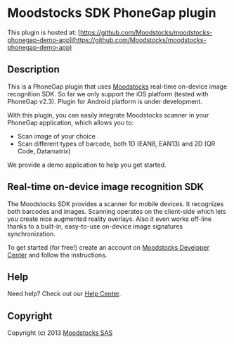 # Moodstocks SDK PhoneGap plugin

This plugin is hosted at: [https://github.com/Moodstocks/moodstocks-phonegap-demo-app](https://github.com/Moodstocks/moodstocks-phonegap-demo-app)

## Description

This is a PhoneGap plugin that uses [Moodstocks](http://www.moodstocks.com/) real-time on-device image recognition SDK. So far we only support the iOS platform (tested with PhoneGap v2.3). Plugin for Android platform is under development.

With this plugin, you can easily integrate Moodstocks scanner in your PhoneGap application, which allows you to:
  * Scan image of your choice
  * Scan different types of barcode, both 1D (EAN8, EAN13) and 2D (QR Code, Datamatrix)

We provide a demo application to help you get started.

## Real-time on-device image recognition SDK

The Moodstocks SDK provides a scanner for mobile devices. It recognizes both barcodes and images. Scanning operates on the client-side which lets you create nice augmented reality overlays. Also it even works off-line thanks to a built-in, easy-to-use on-device image signatures synchronization.

To get started (for free!) create an account on [Moodstocks Developer Center](https://developers.moodstocks.com/) and follow the instructions.

## Help

Need help? Check out our [Help Center](http://help.moodstocks.com/).

## Copyright

Copyright (c) 2013 [Moodstocks SAS](http://www.moodstocks.com)
